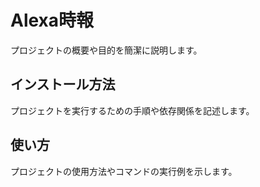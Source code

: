 # Alexa時報

プロジェクトの概要や目的を簡潔に説明します。

## インストール方法

プロジェクトを実行するための手順や依存関係を記述します。

## 使い方

プロジェクトの使用方法やコマンドの実行例を示します。

